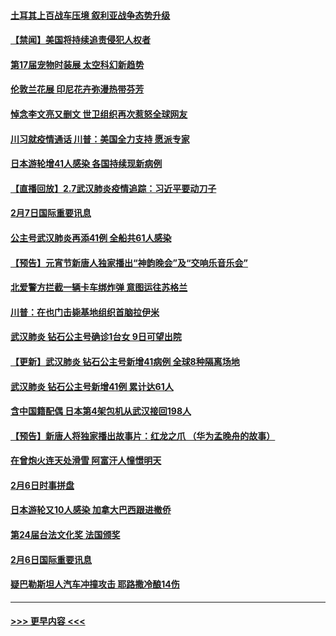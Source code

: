 #### [土耳其上百战车压境 叙利亚战争态势升级](../pages/prog202/a102772132.md?t=02080944) 
#### [【禁闻】美国将持续追责侵犯人权者](../pages/prog202/a102772042.md?t=02080944) 
#### [第17届宠物时装展 太空科幻新趋势](../pages/prog202/a102772033.md?t=02080944) 
#### [伦敦兰花展 印尼花卉弥漫热带芬芳](../pages/prog202/a102772026.md?t=02080944) 
#### [悼念李文亮又删文 世卫组织再次惹怒全球网友](../pages/prog202/a102771968.md?t=02080944) 
#### [川习就疫情通话 川普：美国全力支持 愿派专家](../pages/prog202/a102771930.md?t=02080944) 
#### [日本游轮增41人感染 各国持续现新病例](../pages/prog202/a102771912.md?t=02080944) 
#### [【直播回放】2.7武汉肺炎疫情追踪：习近平要动刀子](../pages/prog202/a102771649.md?t=02080944) 
#### [2月7日国际重要讯息](../pages/prog202/a102771747.md?t=02080944) 
#### [公主号武汉肺炎再添41例 全船共61人感染](../pages/prog202/a102771703.md?t=02080944) 
#### [【预告】元宵节新唐人独家播出“神韵晚会”及“交响乐音乐会”](../pages/prog202/a102767674.md?t=02080944) 
#### [北爱警方拦截一辆卡车绑炸弹 意图运往苏格兰](../pages/prog202/a102771609.md?t=02080944) 
#### [川普：在也门击毙基地组织首脑拉伊米](../pages/prog202/a102771528.md?t=02080944) 
#### [武汉肺炎 钻石公主号确诊1台女 9日可望出院](../pages/prog202/a102771518.md?t=02080944) 
#### [【更新】武汉肺炎 钻石公主号新增41病例 全球8种隔离场地](../pages/prog202/a102770740.md?t=02080944) 
#### [武汉肺炎 钻石公主号新增41例 累计达61人](../pages/prog202/a102771486.md?t=02080944) 
#### [含中国籍配偶 日本第4架包机从武汉接回198人](../pages/prog202/a102771472.md?t=02080944) 
#### [【预告】新唐人将独家播出故事片：红龙之爪 （华为孟晚舟的故事）](../pages/prog202/a102767728.md?t=02080944) 
#### [在曾炮火连天处滑雪 阿富汗人憧憬明天](../pages/prog202/a102771290.md?t=02080944) 
#### [2月6日时事拼盘](../pages/prog202/a102771225.md?t=02080944) 
#### [日本游轮又10人感染 加拿大巴西跟进撤侨](../pages/prog202/a102771084.md?t=02080944) 
#### [第24届台法文化奖 法国颁奖](../pages/prog202/a102771032.md?t=02080944) 
#### [2月6日国际重要讯息](../pages/prog202/a102770794.md?t=02080944) 
#### [疑巴勒斯坦人汽车冲撞攻击 耶路撒冷酿14伤](../pages/prog202/a102770586.md?t=02080944) 

----
#### [ >>> 更早内容 <<< ](../indexes/prog202-earlier.md)
